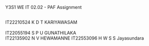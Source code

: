 Y3S1 WE IT 02.02 - PAF Assignment


<br>IT22210524 K D T KARIYAWASAM</br>
<br>IT22055194 S P U GUNATHILAKA</br>
IT22135902 N V HEWAMANNE
IT22553096 H W S S Jayasundara
